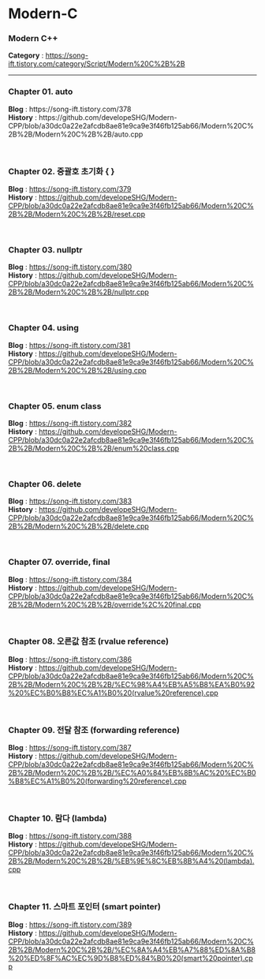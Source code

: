 # Modern-C
<h3>Modern C++</h3>

<b>Category</b> : https://song-ift.tistory.com/category/Script/Modern%20C%2B%2B

<hr size="5">

<h3>Chapter 01. auto</h3>
<b>Blog</b> : https://song-ift.tistory.com/378
<br><b>History</b> : https://github.com/developeSHG/Modern-CPP/blob/a30dc0a22e2afcdb8ae81e9ca9e3f46fb125ab66/Modern%20C%2B%2B/Modern%20C%2B%2B/auto.cpp

<br><h3>Chapter 02. 중괄호 초기화 { }</h3>
<b>Blog</b> : https://song-ift.tistory.com/379
<br><b>History</b> : https://github.com/developeSHG/Modern-CPP/blob/a30dc0a22e2afcdb8ae81e9ca9e3f46fb125ab66/Modern%20C%2B%2B/Modern%20C%2B%2B/reset.cpp

<br><h3>Chapter 03. nullptr</h3>
<b>Blog</b> : https://song-ift.tistory.com/380
<br><b>History</b> : https://github.com/developeSHG/Modern-CPP/blob/a30dc0a22e2afcdb8ae81e9ca9e3f46fb125ab66/Modern%20C%2B%2B/Modern%20C%2B%2B/nullptr.cpp

<br><h3>Chapter 04. using</h3>
<b>Blog</b> : https://song-ift.tistory.com/381
<br><b>History</b> : https://github.com/developeSHG/Modern-CPP/blob/a30dc0a22e2afcdb8ae81e9ca9e3f46fb125ab66/Modern%20C%2B%2B/Modern%20C%2B%2B/using.cpp

<br><h3>Chapter 05. enum class</h3>
<b>Blog</b> : https://song-ift.tistory.com/382
<br><b>History</b> : https://github.com/developeSHG/Modern-CPP/blob/a30dc0a22e2afcdb8ae81e9ca9e3f46fb125ab66/Modern%20C%2B%2B/Modern%20C%2B%2B/enum%20class.cpp

<br><h3>Chapter 06. delete</h3>
<b>Blog</b> : https://song-ift.tistory.com/383
<br><b>History</b> : https://github.com/developeSHG/Modern-CPP/blob/a30dc0a22e2afcdb8ae81e9ca9e3f46fb125ab66/Modern%20C%2B%2B/Modern%20C%2B%2B/delete.cpp

<br><h3>Chapter 07. override, final</h3>
<b>Blog</b> : https://song-ift.tistory.com/384
<br><b>History</b> : https://github.com/developeSHG/Modern-CPP/blob/a30dc0a22e2afcdb8ae81e9ca9e3f46fb125ab66/Modern%20C%2B%2B/Modern%20C%2B%2B/override%2C%20final.cpp

<br><h3>Chapter 08. 오른값 참조 (rvalue reference)</h3>
<b>Blog</b> : https://song-ift.tistory.com/386
<br><b>History</b> : https://github.com/developeSHG/Modern-CPP/blob/a30dc0a22e2afcdb8ae81e9ca9e3f46fb125ab66/Modern%20C%2B%2B/Modern%20C%2B%2B/%EC%98%A4%EB%A5%B8%EA%B0%92%20%EC%B0%B8%EC%A1%B0%20(rvalue%20reference).cpp

<br><h3>Chapter 09. 전달 참조 (forwarding reference)</h3>
<b>Blog</b> : https://song-ift.tistory.com/387
<br><b>History</b> : https://github.com/developeSHG/Modern-CPP/blob/a30dc0a22e2afcdb8ae81e9ca9e3f46fb125ab66/Modern%20C%2B%2B/Modern%20C%2B%2B/%EC%A0%84%EB%8B%AC%20%EC%B0%B8%EC%A1%B0%20(forwarding%20reference).cpp

<br><h3>Chapter 10. 람다 (lambda)</h3>
<b>Blog</b> : https://song-ift.tistory.com/388
<br><b>History</b> : https://github.com/developeSHG/Modern-CPP/blob/a30dc0a22e2afcdb8ae81e9ca9e3f46fb125ab66/Modern%20C%2B%2B/Modern%20C%2B%2B/%EB%9E%8C%EB%8B%A4%20(lambda).cpp

<br><h3>Chapter 11. 스마트 포인터 (smart pointer)</h3>
<b>Blog</b> : https://song-ift.tistory.com/389
<br><b>History</b> : https://github.com/developeSHG/Modern-CPP/blob/a30dc0a22e2afcdb8ae81e9ca9e3f46fb125ab66/Modern%20C%2B%2B/Modern%20C%2B%2B/%EC%8A%A4%EB%A7%88%ED%8A%B8%20%ED%8F%AC%EC%9D%B8%ED%84%B0%20(smart%20pointer).cpp
